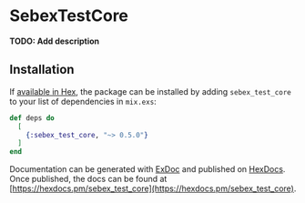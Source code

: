 # SebexTestCore

**TODO: Add description**

## Installation

If [available in Hex](https://hex.pm/docs/publish), the package can be installed
by adding `sebex_test_core` to your list of dependencies in `mix.exs`:

```elixir
def deps do
  [
	{:sebex_test_core, "~> 0.5.0"}
  ]
end
```

Documentation can be generated with [ExDoc](https://github.com/elixir-lang/ex_doc)
and published on [HexDocs](https://hexdocs.pm). Once published, the docs can
be found at [https://hexdocs.pm/sebex_test_core](https://hexdocs.pm/sebex_test_core).

